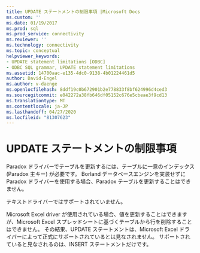 ```yaml
---
title: UPDATE ステートメントの制限事項 |Microsoft Docs
ms.custom: ''
ms.date: 01/19/2017
ms.prod: sql
ms.prod_service: connectivity
ms.reviewer: ''
ms.technology: connectivity
ms.topic: conceptual
helpviewer_keywords:
- UPDATE statement limitations [ODBC]
- ODBC SQL grammar, UPDATE statement limitations
ms.assetid: 14700aac-e135-4dc0-9138-4b01224461d5
author: David-Engel
ms.author: v-daenge
ms.openlocfilehash: 8ddf19c0b672901b2e778833f8bf624996d4ced3
ms.sourcegitcommit: e042272a38fb646df05152c676e5cbeae3f9cd13
ms.translationtype: MT
ms.contentlocale: ja-JP
ms.lasthandoff: 04/27/2020
ms.locfileid: "81307623"
---
```

# <a name="update-statement-limitations"></a>UPDATE ステートメントの制限事項
Paradox ドライバーでテーブルを更新するには、テーブルに一意のインデックス (Paradox 主キー) が必要です。 Borland データベースエンジンを実装せずに Paradox ドライバーを使用する場合、Paradox テーブルを更新することはできません。  
  
 テキストドライバーではサポートされていません。  
  
 Microsoft Excel driver が使用されている場合、値を更新することはできますが、Microsoft Excel スプレッドシートに基づくテーブルから行を削除することはできません。 その結果、UPDATE ステートメントは、Microsoft Excel ドライバーによって正式にサポートされているとは見なされません。 サポートされていると見なされるのは、INSERT ステートメントだけです。

